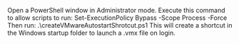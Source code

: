 Open a PowerShell window in Administrator mode.
Execute this command to allow scripts to run:
Set-ExecutionPolicy Bypass -Scope Process -Force
Then run:
.\createVMwareAutostartShrotcut.ps1
This will create a shortcut in the Windows startup folder to launch a .vmx file on login.
